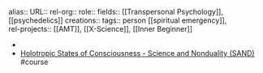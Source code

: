 alias::
URL::
rel-org::
role:: 
fields:: [[Transpersonal Psychology]], [[psychedelics]] 
creations:: 
tags:: person [[spiritual emergency]],  
rel-projects:: [[AMT]], [[X-Science]], [[Inner Beginner]] 


-
- [Holotropic States of Consciousness - Science and Nonduality (SAND)](https://scienceandnonduality.com/event/holotropic-states-of-consciousness-technologies-of-the-sacred/) #course